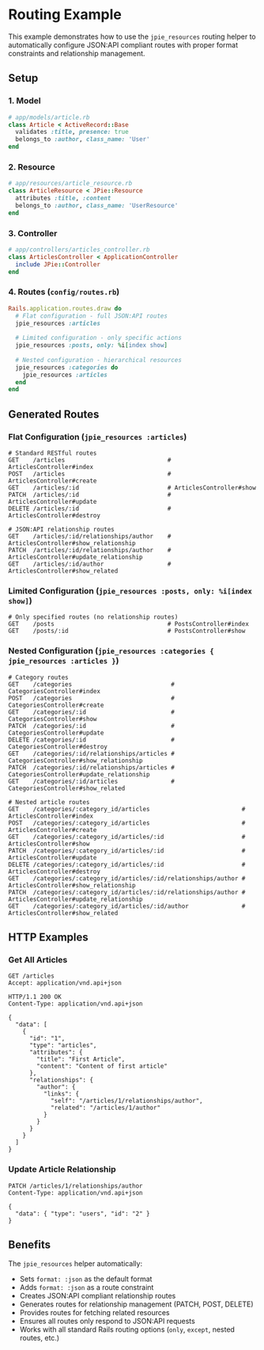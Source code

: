 # Routing Example

This example demonstrates how to use the `jpie_resources` routing helper to automatically configure JSON:API compliant routes with proper format constraints and relationship management.

## Setup

### 1. Model
```ruby
# app/models/article.rb
class Article < ActiveRecord::Base
  validates :title, presence: true
  belongs_to :author, class_name: 'User'
end
```

### 2. Resource
```ruby
# app/resources/article_resource.rb
class ArticleResource < JPie::Resource
  attributes :title, :content
  belongs_to :author, class_name: 'UserResource'
end
```

### 3. Controller
```ruby
# app/controllers/articles_controller.rb
class ArticlesController < ApplicationController
  include JPie::Controller
end
```

### 4. Routes (`config/routes.rb`)
```ruby
Rails.application.routes.draw do
  # Flat configuration - full JSON:API routes
  jpie_resources :articles
  
  # Limited configuration - only specific actions
  jpie_resources :posts, only: %i[index show]
  
  # Nested configuration - hierarchical resources
  jpie_resources :categories do
    jpie_resources :articles
  end
end
```

## Generated Routes

### Flat Configuration (`jpie_resources :articles`)
```http
# Standard RESTful routes
GET    /articles                             # ArticlesController#index
POST   /articles                             # ArticlesController#create
GET    /articles/:id                         # ArticlesController#show
PATCH  /articles/:id                         # ArticlesController#update
DELETE /articles/:id                         # ArticlesController#destroy

# JSON:API relationship routes
GET    /articles/:id/relationships/author    # ArticlesController#show_relationship
PATCH  /articles/:id/relationships/author    # ArticlesController#update_relationship
GET    /articles/:id/author                  # ArticlesController#show_related
```

### Limited Configuration (`jpie_resources :posts, only: %i[index show]`)
```http
# Only specified routes (no relationship routes)
GET    /posts                                # PostsController#index
GET    /posts/:id                            # PostsController#show
```

### Nested Configuration (`jpie_resources :categories { jpie_resources :articles }`)
```http
# Category routes
GET    /categories                            # CategoriesController#index
POST   /categories                            # CategoriesController#create
GET    /categories/:id                        # CategoriesController#show
PATCH  /categories/:id                        # CategoriesController#update
DELETE /categories/:id                        # CategoriesController#destroy
GET    /categories/:id/relationships/articles # CategoriesController#show_relationship
PATCH  /categories/:id/relationships/articles # CategoriesController#update_relationship
GET    /categories/:id/articles               # CategoriesController#show_related

# Nested article routes
GET    /categories/:category_id/articles                          # ArticlesController#index
POST   /categories/:category_id/articles                          # ArticlesController#create
GET    /categories/:category_id/articles/:id                      # ArticlesController#show
PATCH  /categories/:category_id/articles/:id                      # ArticlesController#update
DELETE /categories/:category_id/articles/:id                      # ArticlesController#destroy
GET    /categories/:category_id/articles/:id/relationships/author # ArticlesController#show_relationship
PATCH  /categories/:category_id/articles/:id/relationships/author # ArticlesController#update_relationship
GET    /categories/:category_id/articles/:id/author               # ArticlesController#show_related
```

## HTTP Examples

### Get All Articles
```http
GET /articles
Accept: application/vnd.api+json

HTTP/1.1 200 OK
Content-Type: application/vnd.api+json

{
  "data": [
    {
      "id": "1",
      "type": "articles",
      "attributes": {
        "title": "First Article",
        "content": "Content of first article"
      },
      "relationships": {
        "author": {
          "links": {
            "self": "/articles/1/relationships/author",
            "related": "/articles/1/author"
          }
        }
      }
    }
  ]
}
```

### Update Article Relationship
```http
PATCH /articles/1/relationships/author
Content-Type: application/vnd.api+json

{
  "data": { "type": "users", "id": "2" }
}
```

## Benefits

The `jpie_resources` helper automatically:
- Sets `format: :json` as the default format
- Adds `format: :json` as a route constraint
- Creates JSON:API compliant relationship routes
- Generates routes for relationship management (PATCH, POST, DELETE)
- Provides routes for fetching related resources
- Ensures all routes only respond to JSON:API requests
- Works with all standard Rails routing options (`only`, `except`, nested routes, etc.) 